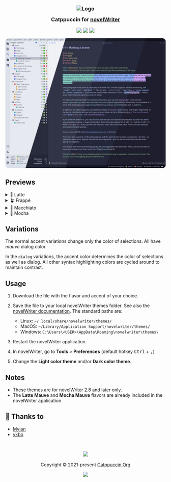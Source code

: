<h3 align="center">
	<img src="https://raw.githubusercontent.com/catppuccin/catppuccin/main/assets/logos/exports/1544x1544_circle.png" width="100" alt="Logo"/><br/>
	<img src="https://raw.githubusercontent.com/catppuccin/catppuccin/main/assets/misc/transparent.png" height="30" width="0px"/>
	Catppuccin for <a href="https://github.com/vkbo/novelWriter">novelWriter</a>
	<img src="https://raw.githubusercontent.com/catppuccin/catppuccin/main/assets/misc/transparent.png" height="30" width="0px"/>
</h3>

<p align="center">
	<a href="https://github.com/heymyian/novelwriter-catppuccin/stargazers"><img src="https://img.shields.io/github/stars/heymyian/novelwriter-catppuccin?colorA=363a4f&colorB=b7bdf8&style=for-the-badge"></a>
	<a href="https://github.com/heymyian/novelwriter-catppuccin/issues"><img src="https://img.shields.io/github/issues/heymyian/novelwriter-catppuccin?colorA=363a4f&colorB=f5a97f&style=for-the-badge"></a>
	<a href="https://github.com/heymyian/novelwriter-catppuccin/contributors"><img src="https://img.shields.io/github/contributors/heymyian/novelwriter-catppuccin?colorA=363a4f&colorB=a6da95&style=for-the-badge"></a>
</p>

<p align="center">
	<img src="assets/preview.webp"/>
</p>

## Previews

<details>
<summary>🌻 Latte</summary>
<img src="assets/latte.webp"/>
</details>
<details>
<summary>🪴 Frappé</summary>
<img src="assets/frappe.webp"/>
</details>
<details>
<summary>🌺 Macchiato</summary>
<img src="assets/macchiato.webp"/>
</details>
<details>
<summary>🌿 Mocha</summary>
<img src="assets/mocha.webp"/>
</details>

## Variations

The normal accent variations change only the color of selections. All have *mauve* dialog color.

In the `dialog` variations, the accent color determines the color of selections as well as dialog. All other syntax highlighting colors are cycled around to maintain contrast.

## Usage

1. Download the file with the flavor and accent of your choice.
2. Save the file to your local novelWriter themes folder. See also the [novelWriter documentation](https://novelwriter.io/docs/technical/locations.html#application-data).
The standard paths are:
    - Linux: `~/.local/share/novelwriter/themes/`
    - MacOS: `~/Library/Application Support/novelwriter/themes/`
    - Windows: `C:\Users\<USER>\AppData\Roaming\novelwriter\themes\`  
   
2. Restart the novelWriter application.
3. In novelWriter, go to **Tools** > **Preferences** (default hotkey <kbd>Ctrl</kbd> + <kbd>,</kbd>)
4. Change the **Light color theme** and/or **Dark color theme**.

## Notes

- These themes are for novelWriter 2.8 and later only.
- The **Latte Mauve** and **Mocha Mauve** flavors are already included in the novelWriter application.

## 💝 Thanks to

- [Myian](https://github.com/HeyMyian)
- [vkbo](https://github.com/vkbo)

&nbsp;

<p align="center">
	<img src="https://raw.githubusercontent.com/catppuccin/catppuccin/main/assets/footers/gray0_ctp_on_line.svg?sanitize=true" />
</p>

<p align="center">
	Copyright &copy; 2021-present <a href="https://github.com/catppuccin" target="_blank">Catppuccin Org</a>
</p>

<p align="center">
	<a href="https://github.com/catppuccin/catppuccin/blob/main/LICENSE"><img src="https://img.shields.io/static/v1.svg?style=for-the-badge&label=License&message=MIT&logoColor=d9e0ee&colorA=363a4f&colorB=b7bdf8"/></a>
</p>
